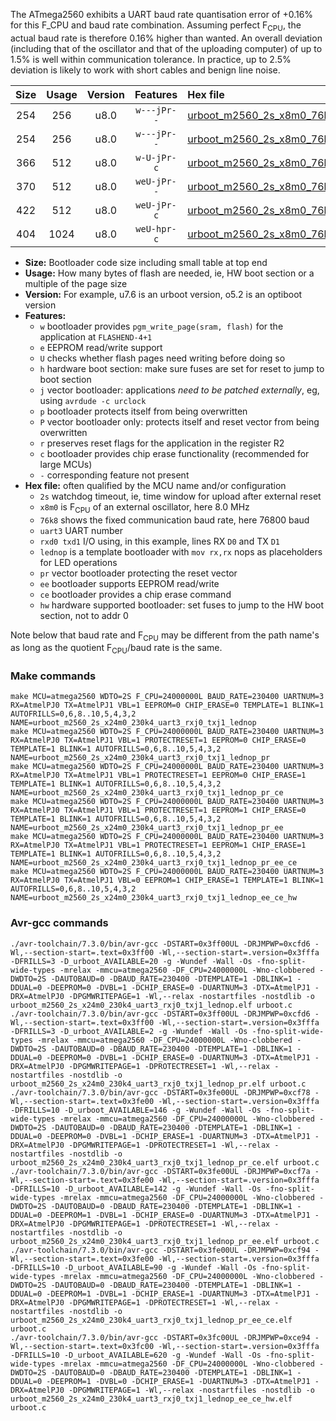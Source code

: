 The ATmega2560 exhibits a UART baud rate quantisation error of +0.16% for this F_CPU and baud rate combination. Assuming perfect F<sub>CPU</sub>, the actual baud rate is therefore 0.16% higher than wanted. An overall deviation (including that of the oscillator and that of the uploading computer) of up to 1.5% is well within communication tolerance. In practice, up to 2.5% deviation is likely to work with short cables and benign line noise.

|Size|Usage|Version|Features|Hex file|
|:-:|:-:|:-:|:-:|:--|
|254|256|u8.0|`w---jPr--`|[urboot_m2560_2s_x8m0_76k8_uart3_rxj0_txj1_lednop.hex](https://raw.githubusercontent.com/stefanrueger/urboot.hex/main/boards/mega-r3/atmega2560/watchdog_2_s/external_oscillator_x/%2B8m000000_hz/%2B%2B76k8_baud/uart3_rxj0_txj1/lednop/urboot_m2560_2s_x8m0_76k8_uart3_rxj0_txj1_lednop.hex)|
|254|256|u8.0|`w---jPr--`|[urboot_m2560_2s_x8m0_76k8_uart3_rxj0_txj1_lednop_pr.hex](https://raw.githubusercontent.com/stefanrueger/urboot.hex/main/boards/mega-r3/atmega2560/watchdog_2_s/external_oscillator_x/%2B8m000000_hz/%2B%2B76k8_baud/uart3_rxj0_txj1/lednop/urboot_m2560_2s_x8m0_76k8_uart3_rxj0_txj1_lednop_pr.hex)|
|366|512|u8.0|`w-U-jPr-c`|[urboot_m2560_2s_x8m0_76k8_uart3_rxj0_txj1_lednop_pr_ce.hex](https://raw.githubusercontent.com/stefanrueger/urboot.hex/main/boards/mega-r3/atmega2560/watchdog_2_s/external_oscillator_x/%2B8m000000_hz/%2B%2B76k8_baud/uart3_rxj0_txj1/lednop/urboot_m2560_2s_x8m0_76k8_uart3_rxj0_txj1_lednop_pr_ce.hex)|
|370|512|u8.0|`weU-jPr--`|[urboot_m2560_2s_x8m0_76k8_uart3_rxj0_txj1_lednop_pr_ee.hex](https://raw.githubusercontent.com/stefanrueger/urboot.hex/main/boards/mega-r3/atmega2560/watchdog_2_s/external_oscillator_x/%2B8m000000_hz/%2B%2B76k8_baud/uart3_rxj0_txj1/lednop/urboot_m2560_2s_x8m0_76k8_uart3_rxj0_txj1_lednop_pr_ee.hex)|
|422|512|u8.0|`weU-jPr-c`|[urboot_m2560_2s_x8m0_76k8_uart3_rxj0_txj1_lednop_pr_ee_ce.hex](https://raw.githubusercontent.com/stefanrueger/urboot.hex/main/boards/mega-r3/atmega2560/watchdog_2_s/external_oscillator_x/%2B8m000000_hz/%2B%2B76k8_baud/uart3_rxj0_txj1/lednop/urboot_m2560_2s_x8m0_76k8_uart3_rxj0_txj1_lednop_pr_ee_ce.hex)|
|404|1024|u8.0|`weU-hpr-c`|[urboot_m2560_2s_x8m0_76k8_uart3_rxj0_txj1_lednop_ee_ce_hw.hex](https://raw.githubusercontent.com/stefanrueger/urboot.hex/main/boards/mega-r3/atmega2560/watchdog_2_s/external_oscillator_x/%2B8m000000_hz/%2B%2B76k8_baud/uart3_rxj0_txj1/lednop/urboot_m2560_2s_x8m0_76k8_uart3_rxj0_txj1_lednop_ee_ce_hw.hex)|

- **Size:** Bootloader code size including small table at top end
- **Usage:** How many bytes of flash are needed, ie, HW boot section or a multiple of the page size
- **Version:** For example, u7.6 is an urboot version, o5.2 is an optiboot version
- **Features:**
  + `w` bootloader provides `pgm_write_page(sram, flash)` for the application at `FLASHEND-4+1`
  + `e` EEPROM read/write support
  + `U` checks whether flash pages need writing before doing so
  + `h` hardware boot section: make sure fuses are set for reset to jump to boot section
  + `j` vector bootloader: applications *need to be patched externally*, eg, using `avrdude -c urclock`
  + `p` bootloader protects itself from being overwritten
  + `P` vector bootloader only: protects itself and reset vector from being overwritten
  + `r` preserves reset flags for the application in the register R2
  + `c` bootloader provides chip erase functionality (recommended for large MCUs)
  + `-` corresponding feature not present
- **Hex file:** often qualified by the MCU name and/or configuration
  + `2s` watchdog timeout, ie, time window for upload after external reset
  + `x8m0` is F<sub>CPU</sub> of an external oscillator, here 8.0 MHz
  + `76k8` shows the fixed communication baud rate, here 76800 baud
  + `uart3` UART number
  + `rxd0 txd1` I/O using, in this example, lines RX `D0` and TX `D1`
  + `lednop` is a template bootloader with `mov rx,rx` nops as placeholders for LED operations
  + `pr` vector bootloader protecting the reset vector
  + `ee` bootloader supports EEPROM read/write
  + `ce` bootloader provides a chip erase command
  + `hw` hardware supported bootloader: set fuses to jump to the HW boot section, not to addr 0


Note below that baud rate and F<sub>CPU</sub> may be different from the path name's as long as the quotient F<sub>CPU</sub>/baud rate is the same.

### Make commands
```
make MCU=atmega2560 WDTO=2S F_CPU=24000000L BAUD_RATE=230400 UARTNUM=3 RX=AtmelPJ0 TX=AtmelPJ1 VBL=1 EEPROM=0 CHIP_ERASE=0 TEMPLATE=1 BLINK=1 AUTOFRILLS=0,6,8..10,5,4,3,2 NAME=urboot_m2560_2s_x24m0_230k4_uart3_rxj0_txj1_lednop
make MCU=atmega2560 WDTO=2S F_CPU=24000000L BAUD_RATE=230400 UARTNUM=3 RX=AtmelPJ0 TX=AtmelPJ1 VBL=1 PROTECTRESET=1 EEPROM=0 CHIP_ERASE=0 TEMPLATE=1 BLINK=1 AUTOFRILLS=0,6,8..10,5,4,3,2 NAME=urboot_m2560_2s_x24m0_230k4_uart3_rxj0_txj1_lednop_pr
make MCU=atmega2560 WDTO=2S F_CPU=24000000L BAUD_RATE=230400 UARTNUM=3 RX=AtmelPJ0 TX=AtmelPJ1 VBL=1 PROTECTRESET=1 EEPROM=0 CHIP_ERASE=1 TEMPLATE=1 BLINK=1 AUTOFRILLS=0,6,8..10,5,4,3,2 NAME=urboot_m2560_2s_x24m0_230k4_uart3_rxj0_txj1_lednop_pr_ce
make MCU=atmega2560 WDTO=2S F_CPU=24000000L BAUD_RATE=230400 UARTNUM=3 RX=AtmelPJ0 TX=AtmelPJ1 VBL=1 PROTECTRESET=1 EEPROM=1 CHIP_ERASE=0 TEMPLATE=1 BLINK=1 AUTOFRILLS=0,6,8..10,5,4,3,2 NAME=urboot_m2560_2s_x24m0_230k4_uart3_rxj0_txj1_lednop_pr_ee
make MCU=atmega2560 WDTO=2S F_CPU=24000000L BAUD_RATE=230400 UARTNUM=3 RX=AtmelPJ0 TX=AtmelPJ1 VBL=1 PROTECTRESET=1 EEPROM=1 CHIP_ERASE=1 TEMPLATE=1 BLINK=1 AUTOFRILLS=0,6,8..10,5,4,3,2 NAME=urboot_m2560_2s_x24m0_230k4_uart3_rxj0_txj1_lednop_pr_ee_ce
make MCU=atmega2560 WDTO=2S F_CPU=24000000L BAUD_RATE=230400 UARTNUM=3 RX=AtmelPJ0 TX=AtmelPJ1 VBL=0 EEPROM=1 CHIP_ERASE=1 TEMPLATE=1 BLINK=1 AUTOFRILLS=0,6,8..10,5,4,3,2 NAME=urboot_m2560_2s_x24m0_230k4_uart3_rxj0_txj1_lednop_ee_ce_hw
```

### Avr-gcc commands
```
./avr-toolchain/7.3.0/bin/avr-gcc -DSTART=0x3ff00UL -DRJMPWP=0xcfd6 -Wl,--section-start=.text=0x3ff00 -Wl,--section-start=.version=0x3fffa -DFRILLS=3 -D_urboot_AVAILABLE=20 -g -Wundef -Wall -Os -fno-split-wide-types -mrelax -mmcu=atmega2560 -DF_CPU=24000000L -Wno-clobbered -DWDTO=2S -DAUTOBAUD=0 -DBAUD_RATE=230400 -DTEMPLATE=1 -DBLINK=1 -DDUAL=0 -DEEPROM=0 -DVBL=1 -DCHIP_ERASE=0 -DUARTNUM=3 -DTX=AtmelPJ1 -DRX=AtmelPJ0 -DPGMWRITEPAGE=1 -Wl,--relax -nostartfiles -nostdlib -o urboot_m2560_2s_x24m0_230k4_uart3_rxj0_txj1_lednop.elf urboot.c
./avr-toolchain/7.3.0/bin/avr-gcc -DSTART=0x3ff00UL -DRJMPWP=0xcfd6 -Wl,--section-start=.text=0x3ff00 -Wl,--section-start=.version=0x3fffa -DFRILLS=3 -D_urboot_AVAILABLE=2 -g -Wundef -Wall -Os -fno-split-wide-types -mrelax -mmcu=atmega2560 -DF_CPU=24000000L -Wno-clobbered -DWDTO=2S -DAUTOBAUD=0 -DBAUD_RATE=230400 -DTEMPLATE=1 -DBLINK=1 -DDUAL=0 -DEEPROM=0 -DVBL=1 -DCHIP_ERASE=0 -DUARTNUM=3 -DTX=AtmelPJ1 -DRX=AtmelPJ0 -DPGMWRITEPAGE=1 -DPROTECTRESET=1 -Wl,--relax -nostartfiles -nostdlib -o urboot_m2560_2s_x24m0_230k4_uart3_rxj0_txj1_lednop_pr.elf urboot.c
./avr-toolchain/7.3.0/bin/avr-gcc -DSTART=0x3fe00UL -DRJMPWP=0xcf78 -Wl,--section-start=.text=0x3fe00 -Wl,--section-start=.version=0x3fffa -DFRILLS=10 -D_urboot_AVAILABLE=146 -g -Wundef -Wall -Os -fno-split-wide-types -mrelax -mmcu=atmega2560 -DF_CPU=24000000L -Wno-clobbered -DWDTO=2S -DAUTOBAUD=0 -DBAUD_RATE=230400 -DTEMPLATE=1 -DBLINK=1 -DDUAL=0 -DEEPROM=0 -DVBL=1 -DCHIP_ERASE=1 -DUARTNUM=3 -DTX=AtmelPJ1 -DRX=AtmelPJ0 -DPGMWRITEPAGE=1 -DPROTECTRESET=1 -Wl,--relax -nostartfiles -nostdlib -o urboot_m2560_2s_x24m0_230k4_uart3_rxj0_txj1_lednop_pr_ce.elf urboot.c
./avr-toolchain/7.3.0/bin/avr-gcc -DSTART=0x3fe00UL -DRJMPWP=0xcf7a -Wl,--section-start=.text=0x3fe00 -Wl,--section-start=.version=0x3fffa -DFRILLS=10 -D_urboot_AVAILABLE=142 -g -Wundef -Wall -Os -fno-split-wide-types -mrelax -mmcu=atmega2560 -DF_CPU=24000000L -Wno-clobbered -DWDTO=2S -DAUTOBAUD=0 -DBAUD_RATE=230400 -DTEMPLATE=1 -DBLINK=1 -DDUAL=0 -DEEPROM=1 -DVBL=1 -DCHIP_ERASE=0 -DUARTNUM=3 -DTX=AtmelPJ1 -DRX=AtmelPJ0 -DPGMWRITEPAGE=1 -DPROTECTRESET=1 -Wl,--relax -nostartfiles -nostdlib -o urboot_m2560_2s_x24m0_230k4_uart3_rxj0_txj1_lednop_pr_ee.elf urboot.c
./avr-toolchain/7.3.0/bin/avr-gcc -DSTART=0x3fe00UL -DRJMPWP=0xcf94 -Wl,--section-start=.text=0x3fe00 -Wl,--section-start=.version=0x3fffa -DFRILLS=10 -D_urboot_AVAILABLE=90 -g -Wundef -Wall -Os -fno-split-wide-types -mrelax -mmcu=atmega2560 -DF_CPU=24000000L -Wno-clobbered -DWDTO=2S -DAUTOBAUD=0 -DBAUD_RATE=230400 -DTEMPLATE=1 -DBLINK=1 -DDUAL=0 -DEEPROM=1 -DVBL=1 -DCHIP_ERASE=1 -DUARTNUM=3 -DTX=AtmelPJ1 -DRX=AtmelPJ0 -DPGMWRITEPAGE=1 -DPROTECTRESET=1 -Wl,--relax -nostartfiles -nostdlib -o urboot_m2560_2s_x24m0_230k4_uart3_rxj0_txj1_lednop_pr_ee_ce.elf urboot.c
./avr-toolchain/7.3.0/bin/avr-gcc -DSTART=0x3fc00UL -DRJMPWP=0xce94 -Wl,--section-start=.text=0x3fc00 -Wl,--section-start=.version=0x3fffa -DFRILLS=10 -D_urboot_AVAILABLE=620 -g -Wundef -Wall -Os -fno-split-wide-types -mrelax -mmcu=atmega2560 -DF_CPU=24000000L -Wno-clobbered -DWDTO=2S -DAUTOBAUD=0 -DBAUD_RATE=230400 -DTEMPLATE=1 -DBLINK=1 -DDUAL=0 -DEEPROM=1 -DVBL=0 -DCHIP_ERASE=1 -DUARTNUM=3 -DTX=AtmelPJ1 -DRX=AtmelPJ0 -DPGMWRITEPAGE=1 -Wl,--relax -nostartfiles -nostdlib -o urboot_m2560_2s_x24m0_230k4_uart3_rxj0_txj1_lednop_ee_ce_hw.elf urboot.c
```

